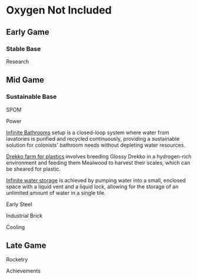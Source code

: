 # Oxygen Not Included

## Early Game

### Stable Base

Research

## Mid Game

### Sustainable Base

SPOM

Power

[Infinite Bathrooms](/Infinite-Bathrooms/)
setup is a closed-loop system where water from lavatories is purified and recycled continuously, providing a sustainable solution for colonists' bathroom needs without depleting water resources.

[Drekko farm for plastics](/Drekko-Farm-Plastics/) 
involves breeding Glossy Drekko in a hydrogen-rich environment and feeding them Mealwood to harvest their scales, which can be sheared for plastic.

[Infinite water storage](/Infinite-Water-Storage/) 
is achieved by pumping water into a small, enclosed space with a liquid vent and a liquid lock, allowing for the storage of an unlimited amount of water in a single tile.

Early Steel

Industrial Brick


Cooling


## Late Game

Rocketry

Achievements